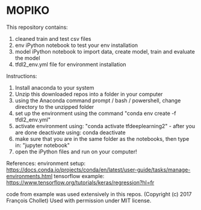 # MOPIKO
This repository contains: 
1. cleaned train and test csv files 
2. env iPython notebook to test your env installation
3. model iPython notebook to import data, create model, train and evaluate the model 
4. tfdl2_env.yml file for environment installation 

Instructions: 
1. Install anaconda to your system 
2. Unzip this downloaded repos into a folder in your computer
3. using the Anaconda command prompt / bash / powershell, change directory to the unzipped folder
4. set up the environment using the command "conda env create -f tfdl2_env.yml" 
5. activate environment using: "conda activate tfdeeplearning2" - after you are done deactivate using: conda deactivate
6. make sure that you are in the same folder as the notebooks, then type in: "jupyter notebook"
7. open the iPython files and run on your computer! 

References: 
environment setup: https://docs.conda.io/projects/conda/en/latest/user-guide/tasks/manage-environments.html
tensorflow example: https://www.tensorflow.org/tutorials/keras/regression?hl=fr 

code from example was used extensively in this repos. (Copyright (c) 2017 François Chollet) Used with permission under MIT license. 

